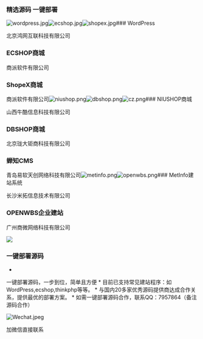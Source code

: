 ### 精选源码 一键部署

![wordpress.jpg](https://img1.jcloudcs.com/cms/1d2055bf-548c-41bb-b142-adc2b23c461120171012165128.jpg)![ecshop.jpg](https://img1.jcloudcs.com/cms/1a98a6cb-f900-43f1-a74c-f49acef01fad20171012165143.jpg)![shopex.jpg](https://img1.jcloudcs.com/cms/7c0b8633-cc1a-4397-bcd6-98b573fa2eaa20171012165237.jpg)### WordPress

北京鸿网互联科技有限公司

### ECSHOP商城

商派软件有限公司

### ShopeX商城

商派软件有限公司![niushop.png](https://img1.jcloudcs.com/cms/5eaa9249-eeb4-4879-8bfa-ada4f131077620171012165704.png)![dbshop.png](https://img1.jcloudcs.com/cms/947b4f8e-cce0-4066-bd37-23ef7bf854f520171012165721.png)![cz.png](https://img1.jcloudcs.com/cms/bb2bc538-9dc6-4e9e-9bbd-49b1dcbf12b020171012165735.png)### NIUSHOP商城

山西牛酷信息科技有限公司

### DBSHOP商城

北京珑大钜商科技有限公司

### 蝉知CMS

青岛易软天创网络科技有限公司![metinfo.png](https://img1.jcloudcs.com/cms/161773e1-e4b6-4102-9aa3-e94ae6edb5d220171012165752.png)![openwbs.png](https://img1.jcloudcs.com/cms/ac5c8a95-615a-4b0d-966f-bfa9ab40b43f20171012165805.png)### MetInfo建站系统

长沙米拓信息技术有限公司

### OPENWBS企业建站

广州商微网络科技有限公司

![](http://cms.jcloud.com/ueditor/themes/default/images/spacer.gif)

### 一键部署源码

* 
一键部署源码，一步到位，简单且方便
* 
目前已支持常见建站程序：如WordPress,ecshop,thinkphp等等。
* 
与国内20多家优秀源码提供商达成合作关系，提供最优的部署方案。
* 
如需一键部署源码合作，联系QQ：7957864（备注源码合作）

![Wechat.jpeg](https://img1.jcloudcs.com/cms/7166830a-e64d-4a2d-b926-1bf35ffc5d2620171012170111.jpeg)

加微信直接联系
